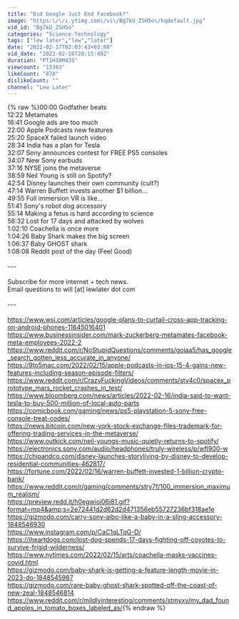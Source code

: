 ```yaml
---
title: "Did Google Just End Facebook?"
image: "https:\/\/i.ytimg.com\/vi\/Bg7kU_ZSH5o\/hqdefault.jpg"
vid_id: "Bg7kU_ZSH5o"
categories: "Science-Technology"
tags: ["lew later","lew","later"]
date: "2022-02-17T02:03:43+03:00"
vid_date: "2022-02-16T20:15:49Z"
duration: "PT1H10M43S"
viewcount: "13363"
likeCount: "878"
dislikeCount: ""
channel: "Lew Later"
---
```

{% raw %}00:00 Godfather beats<br />12:22 Metamates<br />16:41 Google ads are too much<br />22:00 Apple Podcasts new features<br />25:20 SpaceX failed launch video<br />28:34 India has a plan for Tesla<br />32:07 Sony announces contest for FREE PS5 consoles<br />34:07 New Sony earbuds<br />37:16 NYSE joins the metaverse<br />38:59 Neil Young is still on Spotify?<br />42:54 Disney launches their own community (cult?)<br />47:14 Warren Buffett invests another $1 billion...<br />49:55 Full immersion VR is like...<br />51:41 Sony's robot dog accessory<br />55:14 Making a fetus is hard according to science<br />58:32 Lost for 17 days and attacked by wolves<br />1:02:10 Coachella is once more<br />1:04:26 Baby Shark makes the big screen<br />1:06:37 Baby GHOST shark<br />1:08:08 Reddit post of the day (Feel Good)<br /><br />---<br /><br />Subscribe for more internet + tech news.<br />Email questions to will [at] lewlater dot com<br /><br />---<br /><br /><a rel="nofollow" target="blank" href="https://www.wsj.com/articles/google-plans-to-curtail-cross-app-tracking-on-android-phones-11645016401">https://www.wsj.com/articles/google-plans-to-curtail-cross-app-tracking-on-android-phones-11645016401</a><br /><a rel="nofollow" target="blank" href="https://www.businessinsider.com/mark-zuckerberg-metamates-facebook-meta-employees-2022-2">https://www.businessinsider.com/mark-zuckerberg-metamates-facebook-meta-employees-2022-2</a><br /><a rel="nofollow" target="blank" href="https://www.reddit.com/r/NoStupidQuestions/comments/goiaa5/has_google_search_gotten_less_accurate_in_anyone/">https://www.reddit.com/r/NoStupidQuestions/comments/goiaa5/has_google_search_gotten_less_accurate_in_anyone/</a><br /><a rel="nofollow" target="blank" href="https://9to5mac.com/2022/02/15/apple-podcasts-in-ios-15-4-gains-new-features-including-season-episode-filters/">https://9to5mac.com/2022/02/15/apple-podcasts-in-ios-15-4-gains-new-features-including-season-episode-filters/</a><br /><a rel="nofollow" target="blank" href="https://www.reddit.com/r/CrazyFuckingVideos/comments/stv4c0/spacex_prototype_mars_rocket_crashes_in_test/">https://www.reddit.com/r/CrazyFuckingVideos/comments/stv4c0/spacex_prototype_mars_rocket_crashes_in_test/</a><br /><a rel="nofollow" target="blank" href="https://www.bloomberg.com/news/articles/2022-02-16/india-said-to-want-tesla-to-buy-500-million-of-local-auto-parts">https://www.bloomberg.com/news/articles/2022-02-16/india-said-to-want-tesla-to-buy-500-million-of-local-auto-parts</a><br /><a rel="nofollow" target="blank" href="https://comicbook.com/gaming/news/ps5-playstation-5-sony-free-console-treat-codes/">https://comicbook.com/gaming/news/ps5-playstation-5-sony-free-console-treat-codes/</a><br /><a rel="nofollow" target="blank" href="https://news.bitcoin.com/new-york-stock-exchange-files-trademark-for-offering-trading-services-in-the-metaverse/">https://news.bitcoin.com/new-york-stock-exchange-files-trademark-for-offering-trading-services-in-the-metaverse/</a><br /><a rel="nofollow" target="blank" href="https://www.outkick.com/neil-youngs-music-quietly-returns-to-spotify/">https://www.outkick.com/neil-youngs-music-quietly-returns-to-spotify/</a><br /><a rel="nofollow" target="blank" href="https://electronics.sony.com/audio/headphones/truly-wireless/p/wfl900-w">https://electronics.sony.com/audio/headphones/truly-wireless/p/wfl900-w</a><br /><a rel="nofollow" target="blank" href="https://chipandco.com/disney-launches-storyliving-by-disney-to-develop-residential-communities-462817/">https://chipandco.com/disney-launches-storyliving-by-disney-to-develop-residential-communities-462817/</a><br /><a rel="nofollow" target="blank" href="https://fortune.com/2022/02/16/warren-buffett-invested-1-billion-crypto-bank/">https://fortune.com/2022/02/16/warren-buffett-invested-1-billion-crypto-bank/</a><br /><a rel="nofollow" target="blank" href="https://www.reddit.com/r/gaming/comments/stry7f/100_immersion_maximum_realism/">https://www.reddit.com/r/gaming/comments/stry7f/100_immersion_maximum_realism/</a><br /><a rel="nofollow" target="blank" href="https://preview.redd.it/h0egwioi06i81.gif?format=mp4&amp;s=2e72441d2d62d2d471356eb55727236bf318ae1e">https://preview.redd.it/h0egwioi06i81.gif?format=mp4&amp;s=2e72441d2d62d2d471356eb55727236bf318ae1e</a><br /><a rel="nofollow" target="blank" href="https://gizmodo.com/carry-sony-aibo-like-a-baby-in-a-sling-accessory-1848546930">https://gizmodo.com/carry-sony-aibo-like-a-baby-in-a-sling-accessory-1848546930</a><br /><a rel="nofollow" target="blank" href="https://www.instagram.com/p/CaC1qLTqG-D/">https://www.instagram.com/p/CaC1qLTqG-D/</a><br /><a rel="nofollow" target="blank" href="https://iheartdogs.com/lost-dog-spends-17-days-fighting-off-coyotes-to-survive-frigid-wilderness/">https://iheartdogs.com/lost-dog-spends-17-days-fighting-off-coyotes-to-survive-frigid-wilderness/</a><br /><a rel="nofollow" target="blank" href="https://www.nytimes.com/2022/02/15/arts/coachella-masks-vaccines-covid.html">https://www.nytimes.com/2022/02/15/arts/coachella-masks-vaccines-covid.html</a><br /><a rel="nofollow" target="blank" href="https://gizmodo.com/baby-shark-is-getting-a-feature-length-movie-in-2023-do-1848545987">https://gizmodo.com/baby-shark-is-getting-a-feature-length-movie-in-2023-do-1848545987</a><br /><a rel="nofollow" target="blank" href="https://gizmodo.com/rare-baby-ghost-shark-spotted-off-the-coast-of-new-zeal-1848546814">https://gizmodo.com/rare-baby-ghost-shark-spotted-off-the-coast-of-new-zeal-1848546814</a><br /><a rel="nofollow" target="blank" href="https://www.reddit.com/r/mildlyinteresting/comments/stmyxv/my_dad_found_apples_in_tomato_boxes_labeled_as/">https://www.reddit.com/r/mildlyinteresting/comments/stmyxv/my_dad_found_apples_in_tomato_boxes_labeled_as/</a>{% endraw %}
